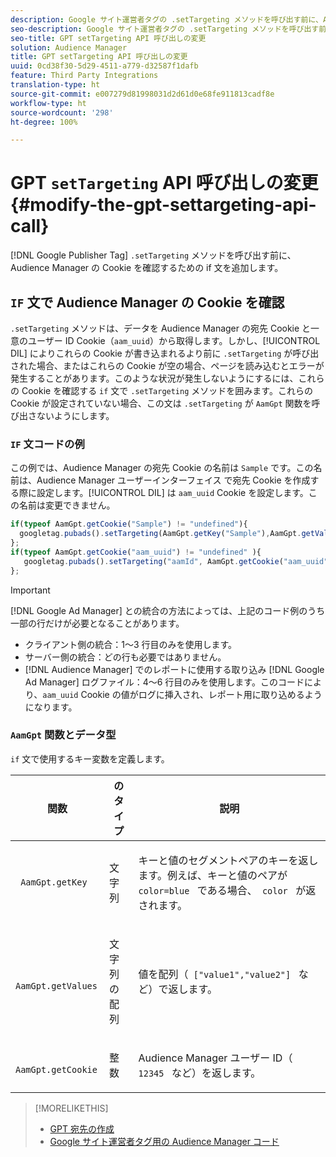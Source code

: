 ```yaml
---
description: Google サイト運営者タグの .setTargeting メソッドを呼び出す前に、Audience Manager の Cookie を確認するための if 文を追加します。
seo-description: Google サイト運営者タグの .setTargeting メソッドを呼び出す前に、Audience Manager の Cookie を確認するための if 文を追加します。
seo-title: GPT setTargeting API 呼び出しの変更
solution: Audience Manager
title: GPT setTargeting API 呼び出しの変更
uuid: 0cd38f30-5d29-4511-a779-d32587f1dafb
feature: Third Party Integrations
translation-type: ht
source-git-commit: e007279d81998031d2d61d0e68fe911813cadf8e
workflow-type: ht
source-wordcount: '298'
ht-degree: 100%

---
```



# GPT `setTargeting` API 呼び出しの変更 {#modify-the-gpt-settargeting-api-call}

[!DNL Google Publisher Tag] `.setTargeting` メソッドを呼び出す前に、Audience Manager の Cookie を確認するための if 文を追加します。

## `IF` 文で Audience Manager の Cookie を確認

`.setTargeting` メソッドは、データを Audience Manager の宛先 Cookie と一意のユーザー ID Cookie（`aam_uuid`）から取得します。しかし、[!UICONTROL DIL] によりこれらの Cookie が書き込まれるより前に `.setTargeting` が呼び出された場合、またはこれらの Cookie が空の場合、ページを読み込むとエラーが発生することがあります。このような状況が発生しないようにするには、これらの Cookie を確認する `if` 文で `.setTargeting` メソッドを囲みます。これらの Cookie が設定されていない場合、この文は `.setTargeting` が `AamGpt` 関数を呼び出さないようにします。

### `IF` 文コードの例

この例では、Audience Manager の宛先 Cookie の名前は `Sample` です。この名前は、Audience Manager ユーザーインターフェイス で宛先 Cookie を作成する際に設定します。[!UICONTROL DIL] は `aam_uuid` Cookie を設定します。この名前は変更できません。

```js
if(typeof AamGpt.getCookie("Sample") != "undefined"){ 
  googletag.pubads().setTargeting(AamGpt.getKey("Sample"),AamGpt.getValues("Sample")); 
}; 
if(typeof AamGpt.getCookie("aam_uuid") != "undefined" ){ 
   googletag.pubads().setTargeting("aamId", AamGpt.getCookie("aam_uuid")); 
};
```

>[!IMPORTANT]
>
>[!DNL Google Ad Manager] との統合の方法によっては、上記のコード例のうち一部の行だけが必要となることがあります。
>
>* クライアント側の統合：1～3 行目のみを使用します。
>* サーバー側の統合：どの行も必要ではありません。
>* [!DNL Audience Manager] でのレポートに使用する取り込み [!DNL Google Ad Manager] ログファイル：4～6 行目のみを使用します。このコードにより、`aam_uuid` Cookie の値がログに挿入され、レポート用に取り込めるようになります。


### `AamGpt` 関数とデータ型

`if` 文で使用するキー変数を定義します。

<table id="table_881391C9BDDF4FACAFC37A47B14B31A1"> 
 <thead> 
  <tr> 
   <th colname="col1" class="entry"> 関数 </th> 
   <th colname="col2" class="entry"> のタイプ </th> 
   <th colname="col3" class="entry"> 説明 </th> 
  </tr> 
 </thead>
 <tbody> 
  <tr> 
   <td colname="col1"> <p> <code> AamGpt.getKey </code> </p> </td> 
   <td colname="col2"> <p>文字列 </p> </td> 
   <td colname="col3"> <p>キーと値のセグメントペアのキーを返します。例えば、キーと値のペアが <code> color=blue </code> である場合、<code> color </code> が返されます。 </p> </td> 
  </tr> 
  <tr> 
   <td colname="col1"> <p> <code> AamGpt.getValues </code> </p> </td> 
   <td colname="col2"> <p>文字列の配列 </p> </td> 
   <td colname="col3"> <p>値を配列（<code> ["value1","value2"] </code> など）で返します。 </p> </td> 
  </tr> 
  <tr> 
   <td colname="col1"> <p> <code> AamGpt.getCookie </code> </p> </td> 
   <td colname="col2"> <p>整数 </p> </td> 
   <td colname="col3"> <p>Audience Manager ユーザー ID（<code> 12345 </code> など）を返します。 </p> </td> 
  </tr>
 </tbody>
</table>

>[!MORELIKETHIS]
>
>* [GPT 宛先の作成](../../integration/gpt-aam-destination/gpt-aam-create-destination.md)
>* [Google サイト運営者タグ用の Audience Manager コード](../../integration/gpt-aam-destination/gpt-aam-aamgpt-code.md)

